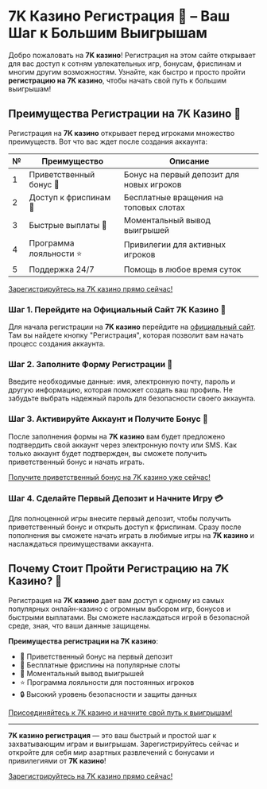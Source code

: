 # 7K Казино Регистрация 🎰 – Ваш Шаг к Большим Выигрышам

Добро пожаловать на **7K казино**! Регистрация на этом сайте открывает для вас доступ к сотням увлекательных игр, бонусам, фриспинам и многим другим возможностям. Узнайте, как быстро и просто пройти **регистрацию на 7K казино**, чтобы начать свой путь к большим выигрышам!

## Преимущества Регистрации на 7K Казино 🌟

Регистрация на **7K казино** открывает перед игроками множество преимуществ. Вот что вас ждет после создания аккаунта:

| №  | Преимущество      | Описание |
|----|-------------------|----------|
| 1  | Приветственный бонус 🎁 | Бонус на первый депозит для новых игроков |
| 2  | Доступ к фриспинам 🎰 | Бесплатные вращения на топовых слотах |
| 3  | Быстрые выплаты 💸 | Моментальный вывод выигрышей |
| 4  | Программа лояльности ⭐ | Привилегии для активных игроков |
| 5  | Поддержка 24/7 | Помощь в любое время суток |

[Зарегистрируйтесь на 7K казино прямо сейчас!](https://brandplay.link/BvQyFShp)

### Шаг 1. Перейдите на Официальный Сайт 7K Казино 📱

Для начала регистрации на **7K казино** перейдите на [официальный сайт](https://brandplay.link/BvQyFShp). Там вы найдете кнопку "Регистрация", которая позволит вам начать процесс создания аккаунта.

### Шаг 2. Заполните Форму Регистрации 📝

Введите необходимые данные: имя, электронную почту, пароль и другую информацию, которая поможет создать ваш профиль. Не забудьте выбрать надежный пароль для безопасности своего аккаунта.

### Шаг 3. Активируйте Аккаунт и Получите Бонус 🎁

После заполнения формы на **7K казино** вам будет предложено подтвердить свой аккаунт через электронную почту или SMS. Как только аккаунт будет подтвержден, вы сможете получить приветственный бонус и начать играть.

[Получите приветственный бонус на 7K казино уже сейчас!](https://brandplay.link/BvQyFShp)

### Шаг 4. Сделайте Первый Депозит и Начните Игру 💳

Для полноценной игры внесите первый депозит, чтобы получить приветственный бонус и открыть доступ к фриспинам. Сразу после пополнения вы сможете начать играть в любимые игры на **7K казино** и наслаждаться преимуществами аккаунта.

## Почему Стоит Пройти Регистрацию на 7K Казино? 🤔

Регистрация на **7K казино** дает вам доступ к одному из самых популярных онлайн-казино с огромным выбором игр, бонусов и быстрыми выплатами. Вы сможете наслаждаться игрой в безопасной среде, зная, что ваши данные защищены.

**Преимущества регистрации на 7K казино**:
- 🎁 Приветственный бонус на первый депозит
- 🎰 Бесплатные фриспины на популярные слоты
- 💸 Моментальный вывод выигрышей
- ⭐ Программа лояльности для постоянных игроков
- 🔒 Высокий уровень безопасности и защиты данных

[Присоединяйтесь к 7K казино и начните свой путь к выигрышам!](https://brandplay.link/BvQyFShp)

---

**7K казино регистрация** — это ваш быстрый и простой шаг к захватывающим играм и выигрышам. Зарегистрируйтесь сейчас и откройте для себя мир азартных развлечений с бонусами и привилегиями от **7K казино**!

[Зарегистрируйтесь на 7K казино прямо сейчас!](https://brandplay.link/BvQyFShp)
